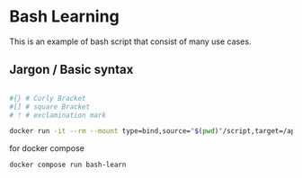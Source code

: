 # Bash Learning

This is an example of bash script that consist of many use cases.

## Jargon / Basic syntax

```bash

#{} # Curly Bracket
#[] # square Bracket
# ! # exclamination mark

```

```sh
docker run -it --rm --mount type=bind,source="$(pwd)"/script,target=/app bash
```

for docker compose

```sh
docker compose run bash-learn
```
